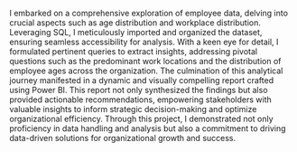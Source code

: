 I embarked on a comprehensive exploration of employee data, delving into crucial aspects such as age distribution and workplace distribution. Leveraging SQL, I meticulously imported and organized the dataset, ensuring seamless accessibility for analysis. With a keen eye for detail, I formulated pertinent queries to extract insights, addressing pivotal questions such as the predominant work locations and the distribution of employee ages across the organization. The culmination of this analytical journey manifested in a dynamic and visually compelling report crafted using Power BI. This report not only synthesized the findings but also provided actionable recommendations, empowering stakeholders with valuable insights to inform strategic decision-making and optimize organizational efficiency. Through this project, I demonstrated not only proficiency in data handling and analysis but also a commitment to driving data-driven solutions for organizational growth and success.
